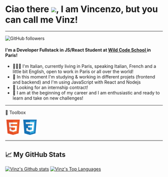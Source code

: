 # Ciao there <img src="https://raw.githubusercontent.com/MartinHeinz/MartinHeinz/master/wave.gif" width="30px">, I am Vincenzo, but you can call me Vinz!

---
![GitHub followers](https://img.shields.io/github/followers/Vinz19?style=social)

#### I'm a Developer Fullstack in JS/React Student at <a href="https://www.wildcodeschool.com/en-GB"> Wild Code School </a> in Paris!
- 👩🏽‍💻 I'm Italian, currently living in Paris, speaking Italian, French and a little bit English, open to work in Paris or all over the world!
- 🔭 In this moment I'm studying & working in different projets (frontend and backend) and I'm using JavaScript with React and Nodejs
- 💬 Looking for an internship contract!
- 🌱 I am at the beginning of my career and I am enthusiastic and ready to learn and take on new challenges!

---

🧰 Toolbox


<img src="https://github.com/devicons/devicon/blob/master/icons/html5/html5-original.svg" alt="html" width="50" height="50"/>  <img src="https://github.com/devicons/devicon/blob/master/icons/css3/css3-original.svg" alt="CSS" width="50" height="50"/> 

---

## &#x1f4c8; My GitHub Stats
<a href="https://github.com/Vinz19/github-readme-stats"><img alt="Vinz's Github stats" src="https://github-readme-stats.vercel.app/api?username=Vinz19&theme=gruvbox" /></a>
<a href="https://github.com/Vinz19/github-readme-stats%22%3E"><img alt="Vinz's Top Languages" src="https://github-readme-stats.vercel.app/api/top-langs/?username=Vinz19&langs_count=8&count_private=true&layout=compact&theme=react&hide_border=true&bg_color=0D1117" /></a>


<!--
**Vinz19/Vinz19** is a ✨ _special_ ✨ repository because its `README.md` (this file) appears on your GitHub profile.

Here are some ideas to get you started:

- 🔭 I’m currently working on ...
- 🌱 I’m currently learning ...
- 👯 I’m looking to collaborate on ...
- 🤔 I’m looking for help with ...
- 💬 Ask me about ...
- 📫 How to reach me: ...
- 😄 Pronouns: ...
- ⚡ Fun fact: ...
-->

